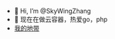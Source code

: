 - 👋 Hi, I’m @SkyWingZhang
- 👀 现在在做云容器，热爱go，php
- <a href="http://git.tianyuit.com" target="_blank">我的地带</a>
<!---
SkyWingZhang/SkyWingZhang is a ✨ special ✨ repository because its `README.md` (this file) appears on your GitHub profile.
You can click the Preview link to take a look at your changes.
--->
